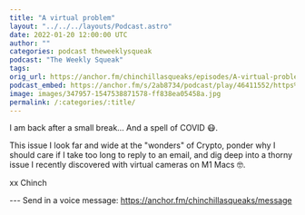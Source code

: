 ```yaml
---
title: "A virtual problem"
layout: "../../../layouts/Podcast.astro"
date: 2022-01-20 12:00:00 UTC
author: ""
categories: podcast theweeklysqueak
podcast: "The Weekly Squeak"
tags: 
orig_url: https://anchor.fm/chinchillasqueaks/episodes/A-virtual-problem-e1d6sb0
podcast_embed: https://anchor.fm/s/2ab8734/podcast/play/46411552/https%3A%2F%2Fd3ctxlq1ktw2nl.cloudfront.net%2Fstaging%2F2022-0-20%2F809c7247-37d9-2080-0fba-f7192c09e7c6.mp3
image: images/347957-1547538871578-ff838ea05458a.jpg
permalink: /:categories/:title/
---
```

I am back after a small break… And a spell of COVID 😷.

This issue I look far and wide at the "wonders" of Crypto, ponder why I should care if I take too long to reply to an email, and dig deep into a thorny issue I recently discovered with virtual cameras on M1 Macs 🤓.

xx Chinch

--- Send in a voice message: https://anchor.fm/chinchillasqueaks/message